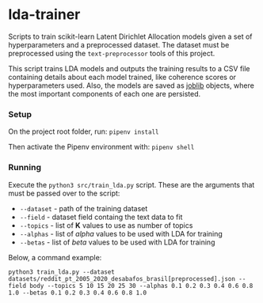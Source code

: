 # lda-trainer
Scripts to train scikit-learn Latent Dirichlet Allocation models given a set of hyperparameters and a preprocessed dataset. The dataset must be preprocessed using the ```text-preprocessor``` tools of this project.

This script trains LDA models and outputs the training results to a CSV file containing details about each model trained, like coherence scores
or hyperparameters used. Also, the models are saved as [joblib](https://joblib.readthedocs.io/en/latest/) objects, where the most important components of each one are persisted.

### Setup
On the project root folder, run:
```pipenv install```

Then activate the Pipenv environment with: ```pipenv shell```

### Running
Execute the ```python3 src/train_lda.py``` script. These are the arguments that must be passed over to the script:

* ```--dataset``` - path of the training dataset
* ```--field``` - dataset field containg the text data to fit
* ```--topics``` - list of **K** values to use as number of topics
* ```--alphas``` - list of *alpha* values to be used with LDA for training
* ```--betas``` - list of *beta* values to be used with LDA for training

Below, a command example:

```python3 train_lda.py --dataset datasets/reddit_pt_2005_2020_desabafos_brasil[preprocessed].json --field body --topics 5 10 15 20 25 30 --alphas 0.1 0.2 0.3 0.4 0.6 0.8 1.0 --betas 0.1 0.2 0.3 0.4 0.6 0.8 1.0```

